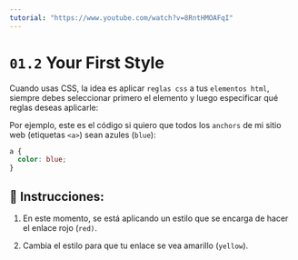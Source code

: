 ```yaml
---
tutorial: "https://www.youtube.com/watch?v=8RntHMOAFqI"
---
```


# `01.2` Your First Style

Cuando usas CSS, la idea es aplicar `reglas css` a tus `elementos html`, siempre debes seleccionar primero el elemento y luego especificar qué reglas deseas aplicarle:

Por ejemplo, este es el código si quiero que todos los `anchors` de mi sitio web (etiquetas `<a>`) sean azules (`blue`):

```css
a {
  color: blue;
}
```

## 📝 Instrucciones:

1. En este momento, se está aplicando un estilo que se encarga de hacer el enlace rojo (`red)`.

2. Cambia el estilo para que tu enlace se vea amarillo (`yellow`).
